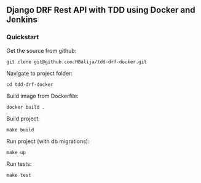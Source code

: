 ## Django DRF Rest API with TDD using Docker and Jenkins

### Quickstart

Get the source from github:

    git clone git@github.com:HBalija/tdd-drf-docker.git

Navigate to project folder:

    cd tdd-drf-docker

Build image from Dockerfile:

    docker build .

Build project:

    make build

Run project (with db migrations):

    make up

Run tests:

    make test
